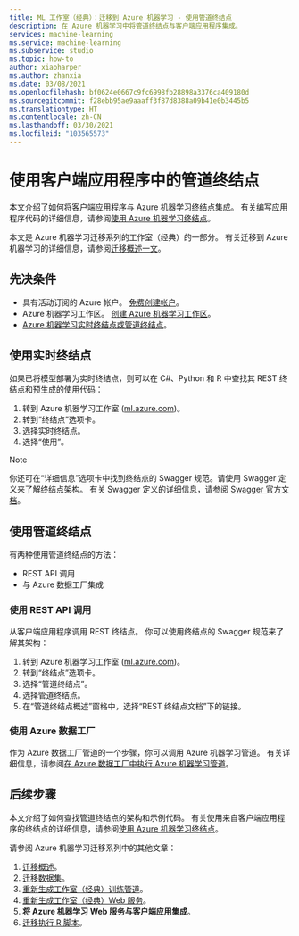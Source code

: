 ```yaml
---
title: ML 工作室（经典）：迁移到 Azure 机器学习 - 使用管道终结点
description: 在 Azure 机器学习中将管道终结点与客户端应用程序集成。
services: machine-learning
ms.service: machine-learning
ms.subservice: studio
ms.topic: how-to
author: xiaoharper
ms.author: zhanxia
ms.date: 03/08/2021
ms.openlocfilehash: bf0624e0667c9fc6998fb28898a3376ca409180d
ms.sourcegitcommit: f28ebb95ae9aaaff3f87d8388a09b41e0b3445b5
ms.translationtype: HT
ms.contentlocale: zh-CN
ms.lasthandoff: 03/30/2021
ms.locfileid: "103565573"
---
```

# <a name="consume-pipeline-endpoints-from-client-applications"></a>使用客户端应用程序中的管道终结点

本文介绍了如何将客户端应用程序与 Azure 机器学习终结点集成。 有关编写应用程序代码的详细信息，请参阅[使用 Azure 机器学习终结点](../how-to-consume-web-service.md)。

本文是 Azure 机器学习迁移系列的工作室（经典）的一部分。 有关迁移到 Azure 机器学习的详细信息，请参阅[迁移概述一文](migrate-overview.md)。

## <a name="prerequisites"></a>先决条件

- 具有活动订阅的 Azure 帐户。 [免费创建帐户](https://azure.microsoft.com/free/?WT.mc_id=A261C142F)。
- Azure 机器学习工作区。 [创建 Azure 机器学习工作区](../how-to-manage-workspace.md#create-a-workspace)。
- [Azure 机器学习实时终结点或管道终结点](migrate-rebuild-web-service.md)。


## <a name="consume-a-real-time-endpoint"></a>使用实时终结点 

如果已将模型部署为实时终结点，则可以在 C#、Python 和 R 中查找其 REST 终结点和预生成的使用代码：

1. 转到 Azure 机器学习工作室 ([ml.azure.com](https://ml.azure.com))。
1. 转到“终结点”选项卡。
1. 选择实时终结点。
1. 选择“使用”。

> [!NOTE]
> 你还可在“详细信息”选项卡中找到终结点的 Swagger 规范。请使用 Swagger 定义来了解终结点架构。 有关 Swagger 定义的详细信息，请参阅 [Swagger 官方文档](https://swagger.io/docs/specification/2-0/what-is-swagger/)。


## <a name="consume-a-pipeline-endpoint"></a>使用管道终结点

有两种使用管道终结点的方法：

- REST API 调用
- 与 Azure 数据工厂集成

### <a name="use-rest-api-calls"></a>使用 REST API 调用

从客户端应用程序调用 REST 终结点。 你可以使用终结点的 Swagger 规范来了解其架构：

1. 转到 Azure 机器学习工作室 ([ml.azure.com](https://ml.azure.com))。
1. 转到“终结点”选项卡。
1. 选择“管道终结点”。
1. 选择管道终结点。
1. 在“管道终结点概述”窗格中，选择“REST 终结点文档”下的链接。

### <a name="use-azure-data-factory"></a>使用 Azure 数据工厂

作为 Azure 数据工厂管道的一个步骤，你可以调用 Azure 机器学习管道。 有关详细信息，请参阅[在 Azure 数据工厂中执行 Azure 机器学习管道](../../data-factory/transform-data-machine-learning-service.md)。


## <a name="next-steps"></a>后续步骤

本文介绍了如何查找管道终结点的架构和示例代码。 有关使用来自客户端应用程序的终结点的详细信息，请参阅[使用 Azure 机器学习终结点](../how-to-consume-web-service.md)。

请参阅 Azure 机器学习迁移系列中的其他文章： 
1. [迁移概述](migrate-overview.md)。
1. [迁移数据集](migrate-register-dataset.md)。
1. [重新生成工作室（经典）训练管道](migrate-rebuild-experiment.md)。
1. [重新生成工作室（经典）Web 服务](migrate-rebuild-web-service.md)。
1. **将 Azure 机器学习 Web 服务与客户端应用集成**。
1. [迁移执行 R 脚本](migrate-execute-r-script.md)。